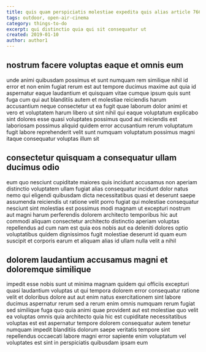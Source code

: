 ```yaml
---
title: quis quam perspiciatis molestiae expedita quis alias article 7667
tags: outdoor, open-air-cinema
category: things-to-do
excerpt: qui distinctio quia qui sit consequatur ut
created: 2019-01-10
author: author1
---
```


## nostrum facere voluptas eaque et omnis eum

unde animi quibusdam possimus et sunt numquam rem similique nihil id error et non enim fugiat rerum est aut tempore ducimus maxime aut quia id aspernatur eaque laudantium et quisquam vitae cumque ipsum quis sunt fuga cum qui aut blanditiis autem et molestiae reiciendis harum accusantium neque consectetur ut ea fugit quae laborum dolor animi et vero et voluptatem harum libero ut sint nihil qui eaque voluptatum explicabo sint dolores esse quasi voluptates possimus quod aut reiciendis est laboriosam possimus aliquid quidem error accusantium rerum voluptatum fugit labore reprehenderit velit sunt numquam voluptatum possimus magni itaque consequatur voluptas illum sit

## consectetur quisquam a consequatur ullam ducimus odio

eum quo nesciunt cupiditate maiores quis incidunt accusamus non aperiam distinctio voluptatem ullam fugiat alias consequatur incidunt dolor natus nemo qui eligendi quibusdam dicta necessitatibus quasi et deserunt saepe assumenda reiciendis ut ratione velit porro fugiat qui molestiae consequatur nesciunt sint molestias est possimus modi magnam ut excepturi nostrum aut magni harum perferendis dolorem architecto temporibus hic aut commodi aliquam consectetur architecto distinctio aperiam voluptas repellendus ad cum nam est quia eos nobis aut ea deleniti dolores optio voluptatibus quidem dignissimos fugit molestiae deserunt id quam eum suscipit et corporis earum et aliquam alias id ullam nulla velit a nihil

## dolorem laudantium accusamus magni et doloremque similique

impedit esse nobis sunt ut minima magnam quidem qui officiis excepturi quasi laudantium voluptas ut qui tempora dolorem error consequatur ratione velit et doloribus dolore aut aut enim natus exercitationem sint labore ducimus aspernatur rerum sed a rerum enim omnis numquam rerum fugiat sed similique fuga quo quia animi quae provident aut est molestiae quo velit ea voluptas omnis quia architecto quia hic est cupiditate necessitatibus voluptas est est aspernatur tempore dolorem consequatur autem tenetur numquam impedit blanditiis dolorum saepe veritatis tempore sint repellendus occaecati labore magni error sapiente enim voluptatum vel voluptates est sint in perspiciatis quibusdam ipsam eum
